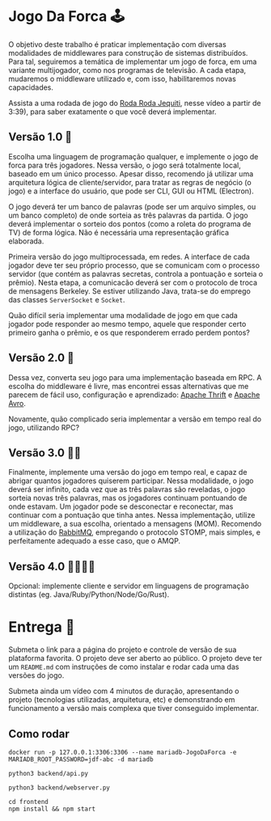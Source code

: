 # Jogo Da Forca :joystick:

O objetivo deste trabalho é praticar implementação com diversas modalidades de middlewares para construção de sistemas distribuídos. Para tal, seguiremos a temática de implementar um jogo de forca, em uma variante multijogador, como nos programas de televisão. A cada etapa, mudaremos o middleware utilizado e, com isso, habilitaremos novas capacidades.

Assista a uma rodada de jogo do [Roda Roda Jequiti](https://youtu.be/UWZkdGjzsn0?t=219), nesse vídeo a partir de 3:39), para saber exatamente o que você deverá implementar.

## Versão 1.0 :baby:
Escolha uma linguagem de programação qualquer, e implemente o jogo de forca para três jogadores. Nessa versão, o jogo será totalmente local, baseado em um único processo. Apesar disso, recomendo já utilizar uma arquitetura lógica de cliente/servidor, para tratar as regras de negócio (o jogo) e a interface do usuário, que pode ser CLI, GUI ou HTML (Electron).

O jogo deverá ter um banco de palavras (pode ser um arquivo simples, ou um banco completo) de onde sorteia as três palavras da partida. O jogo deverá implementar o sorteio dos pontos (como a roleta do programa de TV) de forma lógica. Não é necessária uma representação gráfica elaborada. 

Primeira versão do jogo multiprocessada, em redes. A interface de cada jogador deve ter seu próprio processo, que se comunicam com o processo servidor (que contém as palavras secretas, controla a pontuação e sorteia o prêmio). Nesta etapa, a comunicacão deverá ser com o protocolo de troca de mensagens Berkeley. Se estiver utilizando Java, trata-se do emprego das classes `ServerSocket` e `Socket`.

Quão difícil seria implementar uma modalidade de jogo em que cada jogador pode responder ao mesmo tempo, aquele que responder certo primeiro ganha o prêmio, e os que responderem errado perdem pontos?

## Versão 2.0 :child:

Dessa vez, converta seu jogo para uma implementação baseada em RPC. A escolha do middleware é livre, mas encontrei essas alternativas que me parecem de fácil uso, configuração e aprendizado: [Apache Thrift](https://thrift.apache.org/) e [Apache Avro](https://avro.apache.org/docs/current/gettingstartedjava.html).

Novamente, quão complicado seria implementar a versão em tempo real do jogo, utilizando RPC? 

## Versão 3.0 :boy::girl:

Finalmente, implemente uma versão do jogo em tempo real, e capaz de abrigar quantos jogadores quiserem participar. Nessa modalidade, o jogo deverá ser infinito, cada vez que as três palavras são reveladas, o jogo sorteia novas três palavras, mas os jogadores continuam pontuando de onde estavam. Um jogador pode se desconectar e reconectar, mas continuar com a pontuação que tinha antes. Nessa implementação, utilize um middleware, a sua escolha, orientado a mensagens (MOM). Recomendo a utilização do [RabbitMQ](https://www.rabbitmq.com/), empregando o protocolo STOMP, mais simples, e perfeitamente adequado a esse caso, que o AMQP. 

## Versão 4.0 :man_student::woman_student:

Opcional: implemente cliente e servidor em linguagens de programação distintas (eg. Java/Ruby/Python/Node/Go/Rust).

# Entrega :clinking_glasses:

Submeta o link para a página do projeto e controle de versão de sua plataforma favorita. O projeto deve ser aberto ao público. O projeto deve ter um `README.md` com instruções de como instalar e rodar cada uma das versões do jogo.

Submeta ainda um vídeo com 4 minutos de duração, apresentando o projeto (tecnologias utilizadas, arquitetura, etc) e demonstrando em funcionamento a versão mais complexa que tiver conseguido implementar.

## Como rodar 
```
docker run -p 127.0.0.1:3306:3306 --name mariadb-JogoDaForca -e MARIADB_ROOT_PASSWORD=jdf-abc -d mariadb
```
```
python3 backend/api.py
```
```
python3 backend/webserver.py
```
```
cd frontend
npm install && npm start
```

